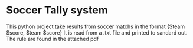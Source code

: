 # Soccer Tally system

This python project take results from soccer matchs in the format {$team $score, $team $score}
It is read from a .txt file and printed to sandard out.
The rule are found in the attached pdf
